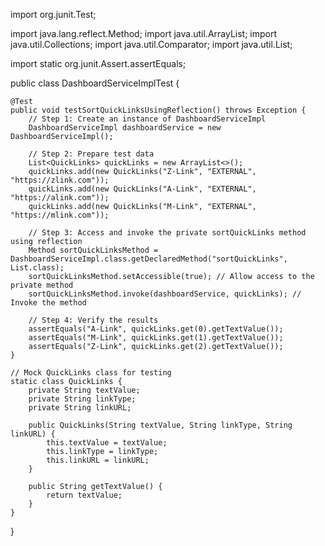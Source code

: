 import org.junit.Test;

import java.lang.reflect.Method;
import java.util.ArrayList;
import java.util.Collections;
import java.util.Comparator;
import java.util.List;

import static org.junit.Assert.assertEquals;

public class DashboardServiceImplTest {

    @Test
    public void testSortQuickLinksUsingReflection() throws Exception {
        // Step 1: Create an instance of DashboardServiceImpl
        DashboardServiceImpl dashboardService = new DashboardServiceImpl();

        // Step 2: Prepare test data
        List<QuickLinks> quickLinks = new ArrayList<>();
        quickLinks.add(new QuickLinks("Z-Link", "EXTERNAL", "https://zlink.com"));
        quickLinks.add(new QuickLinks("A-Link", "EXTERNAL", "https://alink.com"));
        quickLinks.add(new QuickLinks("M-Link", "EXTERNAL", "https://mlink.com"));

        // Step 3: Access and invoke the private sortQuickLinks method using reflection
        Method sortQuickLinksMethod = DashboardServiceImpl.class.getDeclaredMethod("sortQuickLinks", List.class);
        sortQuickLinksMethod.setAccessible(true); // Allow access to the private method
        sortQuickLinksMethod.invoke(dashboardService, quickLinks); // Invoke the method

        // Step 4: Verify the results
        assertEquals("A-Link", quickLinks.get(0).getTextValue());
        assertEquals("M-Link", quickLinks.get(1).getTextValue());
        assertEquals("Z-Link", quickLinks.get(2).getTextValue());
    }

    // Mock QuickLinks class for testing
    static class QuickLinks {
        private String textValue;
        private String linkType;
        private String linkURL;

        public QuickLinks(String textValue, String linkType, String linkURL) {
            this.textValue = textValue;
            this.linkType = linkType;
            this.linkURL = linkURL;
        }

        public String getTextValue() {
            return textValue;
        }
    }
}

